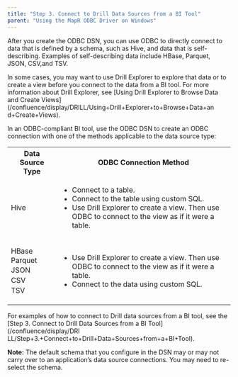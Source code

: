 ```yaml
---
title: "Step 3. Connect to Drill Data Sources from a BI Tool"
parent: "Using the MapR ODBC Driver on Windows"
---
```

After you create the ODBC DSN, you can use ODBC to directly connect to data
that is defined by a schema, such as Hive, and data that is self-describing.
Examples of self-describing data include HBase, Parquet, JSON, CSV,and TSV.

In some cases, you may want to use Drill Explorer to explore that data or to
create a view before you connect to the data from a BI tool. For more
information about Drill Explorer, see [Using Drill Explorer to Browse Data and
Create Views](/confluence/display/DRILL/Using+Drill+Explorer+to+Browse+Data+an
d+Create+Views).

In an ODBC-compliant BI tool, use the ODBC DSN to create an ODBC connection
with one of the methods applicable to the data source type:

<table class="confluenceTable"><tbody><tr><th class="confluenceTh">Data Source Type</th><th class="confluenceTh">ODBC Connection Method</th></tr><tr><td class="confluenceTd">Hive</td><td class="confluenceTd"><ul><li>Connect to a table.</li><li>Connect to the table using custom SQL.</li><li>Use Drill Explorer to create a view. Then use ODBC to connect to the view as if it were a table.</li></ul></td></tr><tr><td class="confluenceTd"><p>HBase<br /><span style="line-height: 1.4285715;background-color: transparent;">Parquet<br /></span><span style="line-height: 1.4285715;background-color: transparent;">JSON<br /></span><span style="line-height: 1.4285715;background-color: transparent;">CSV<br /></span><span style="line-height: 1.4285715;background-color: transparent;">TSV</span></p></td><td class="confluenceTd"><ul><li>Use Drill Explorer to create a view. Then use ODBC to connect to the view as if it were a table.</li><li>Connect to the data using custom SQL.</li></ul></td></tr></tbody></table>
  
For examples of how to connect to Drill data sources from a BI tool, see the
[Step 3. Connect to Drill Data Sources from a BI Tool](/confluence/display/DRI
LL/Step+3.+Connect+to+Drill+Data+Sources+from+a+BI+Tool).

**Note:** The default schema that you configure in the DSN may or may not carry over to an application’s data source connections. You may need to re-select the schema.

